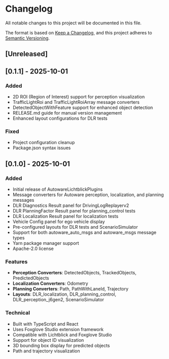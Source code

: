 # Changelog

All notable changes to this project will be documented in this file.

The format is based on [Keep a Changelog](https://keepachangelog.com/en/1.0.0/),
and this project adheres to [Semantic Versioning](https://semver.org/spec/v2.0.0.html).

## [Unreleased]

## [0.1.1] - 2025-10-01

### Added
- 2D ROI (Region of Interest) support for perception visualization
- TrafficLightRoi and TrafficLightRoiArray message converters
- DetectedObjectWithFeature support for enhanced object detection
- RELEASE.md guide for manual version management
- Enhanced layout configurations for DLR tests

### Fixed
- Project configuration cleanup
- Package.json syntax issues

## [0.1.0] - 2025-10-01

### Added

- Initial release of AutowareLichtblickPlugins
- Message converters for Autoware perception, localization, and planning messages
- DLR Diagnostics Result panel for DrivingLogReplayerv2
- DLR PlanningFactor Result panel for planning_control tests
- DLR Localization Result panel for localization tests
- Vehicle Config panel for ego vehicle display
- Pre-configured layouts for DLR tests and ScenarioSimulator
- Support for both autoware_auto_msgs and autoware_msgs message types
- Yarn package manager support
- Apache-2.0 license

### Features

- **Perception Converters**: DetectedObjects, TrackedObjects, PredictedObjects
- **Localization Converters**: Odometry
- **Planning Converters**: Path, PathWithLaneId, Trajectory
- **Layouts**: DLR_localization, DLR_planning_control, DLR_perception_j6gen2, ScenarioSimulator

### Technical

- Built with TypeScript and React
- Uses Foxglove Studio extension framework
- Compatible with Lichtblick and Foxglove Studio
- Support for object ID visualization
- 3D bounding box display for predicted objects
- Path and trajectory visualization
